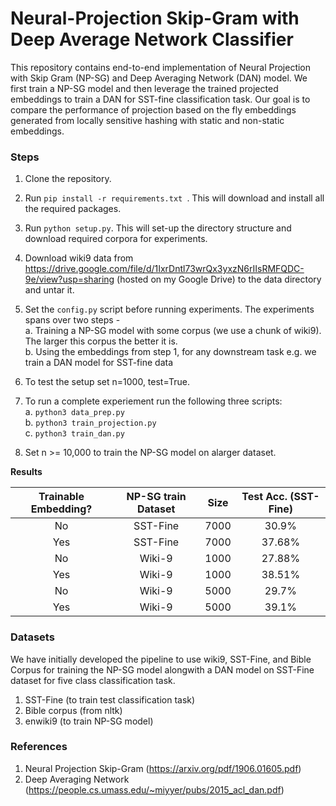 # Neural-Projection Skip-Gram with Deep Average Network Classifier

This repository contains end-to-end implementation of Neural Projection with Skip Gram (NP-SG) and Deep Averaging Network (DAN) model. We first train a NP-SG model and then leverage the trained projected embeddings to train a DAN for SST-fine classification task. Our goal is to compare the performance of projection based on the fly embeddings generated from locally sensitive hashing with static and non-static embeddings.

### Steps


1. Clone the repository.

2. Run `pip install -r requirements.txt `. This will download and install all the required packages.

3. Run `python setup.py`. This will set-up the directory structure and download required corpora for experiments.

4. Download wiki9 data from https://drive.google.com/file/d/1IxrDntl73wrQx3yxzN6rIIsRMFQDC-9e/view?usp=sharing (hosted on my Google Drive) to the data directory and untar it. 

4. Set the `config.py` script before running experiments. The experiments spans over two steps - \
  a. Training a NP-SG model with some corpus (we use a chunk of wiki9). The larger this corpus the better it is.\
  b. Using the embeddings from step 1, for any downstream task e.g. we train a DAN model for SST-fine data
  
5. To test the setup set n=1000, test=True. 

6. To run a complete experiement run the following three scripts:\
  a. `python3 data_prep.py`\
  b. `python3 train_projection.py`\
  c. `python3 train_dan.py`
  
7. Set n >= 10,000 to train the NP-SG model on alarger dataset.



**Results**

| Trainable Embedding? | NP-SG train Dataset | Size | Test Acc. (SST-Fine) |
| :---: | :---: | :---: | :---: | 
| No | SST-Fine | 7000 | 30.9% |
| Yes | SST-Fine | 7000 | 37.68% |
| No | Wiki-9 | 1000 | 27.88% | 
| Yes | Wiki-9 | 1000 | 38.51% | 
| No | Wiki-9 | 5000 | 29.7% |
| Yes | Wiki-9 | 5000 | 39.1% |


### Datasets

We have initially developed the pipeline to use wiki9, SST-Fine, and Bible Corpus for training the NP-SG model alongwith a DAN model on SST-Fine dataset for five class classification task.

1. SST-Fine (to train test classification task)
2. Bible corpus (from nltk)
3. enwiki9 (to train NP-SG model)

### References

1. Neural Projection Skip-Gram (https://arxiv.org/pdf/1906.01605.pdf)
2. Deep Averaging Network (https://people.cs.umass.edu/~miyyer/pubs/2015_acl_dan.pdf)
